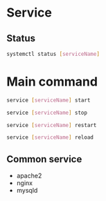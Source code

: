 # Service

## Status

```bash
systemctl status [serviceName]
```

# Main command

```bash
service [serviceName] start
```

```bash
service [serviceName] stop
```

```bash
service [serviceName] restart
```

```bash
service [serviceName] reload
```


## Common service

* apache2
* nginx
* mysqld
